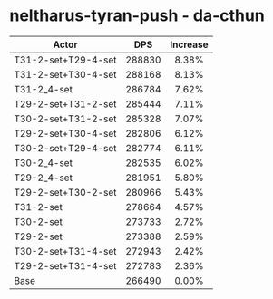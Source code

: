 # neltharus-tyran-push - da-cthun
| Actor | DPS | Increase |
|---|:---:|:---:|
|T31-2-set+T29-4-set|288830|8.38%|
|T31-2-set+T30-4-set|288168|8.13%|
|T31-2_4-set|286784|7.62%|
|T29-2-set+T31-2-set|285444|7.11%|
|T30-2-set+T31-2-set|285328|7.07%|
|T29-2-set+T30-4-set|282806|6.12%|
|T30-2-set+T29-4-set|282774|6.11%|
|T30-2_4-set|282535|6.02%|
|T29-2_4-set|281951|5.80%|
|T29-2-set+T30-2-set|280966|5.43%|
|T31-2-set|278664|4.57%|
|T30-2-set|273733|2.72%|
|T29-2-set|273388|2.59%|
|T30-2-set+T31-4-set|272943|2.42%|
|T29-2-set+T31-4-set|272783|2.36%|
|Base|266490|0.00%|
